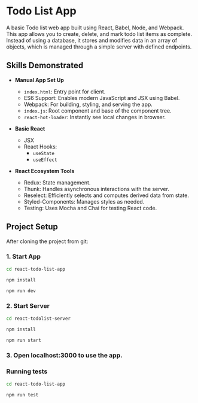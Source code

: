 # Todo List App

A basic Todo list web app built using React, Babel, Node, and Webpack. This app allows you to create, delete, and mark todo list items as complete. Instead of using a database, it stores and modifies data in an array of objects, which is managed through a simple server with defined endpoints.
## Skills Demonstrated

- **Manual App Set Up**
    - `index.html`: Entry point for client.
    - ES6 Support: Enables modern JavaScript and JSX using Babel.
    - Webpack: For building, styling, and serving the app.
    - `index.js`: Root component and base of the component tree.
    - `react-hot-loader`: Instantly see local changes in browser.

- **Basic React**
  - JSX
  - React Hooks:
    - `useState`
    - `useEffect`

- **React Ecosystem Tools**
  - Redux: State management.
  - Thunk: Handles asynchronous interactions with the server.
  - Reselect: Efficiently selects and computes derived data from state.
  - Styled-Components: Manages styles as needed.
  - Testing: Uses Mocha and Chai for testing React code.

## Project Setup

After cloning the project from git:

### 1. Start App

```sh
cd react-todo-list-app

npm install

npm run dev
```

### 2. Start Server

```sh
cd react-todolist-server

npm install

npm run start
```

### 3. Open localhost:3000 to use the app.

### Running tests

```sh
cd react-todo-list-app

npm run test
```

